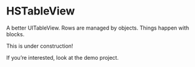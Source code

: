 # HSTableView
A better UITableView. Rows are managed by objects. Things happen with blocks.

This is under construction!

If you’re interested, look at the demo project.


